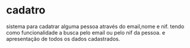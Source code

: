 # cadatro

sistema para cadatrar alguma pessoa através do email,nome e nif.
tendo como funcionalidade a busca pelo email ou pelo nif da pessoa.
e apresentação de todos os dados cadastrados.
